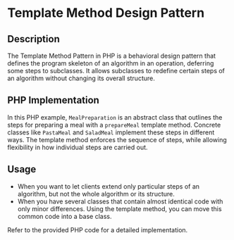 # Template Method Design Pattern

## Description

The Template Method Pattern in PHP is a behavioral design pattern that defines the program skeleton of an algorithm in an operation, deferring some steps to subclasses. It allows subclasses to redefine certain steps of an algorithm without changing its overall structure.

## PHP Implementation

In this PHP example, `MealPreparation` is an abstract class that outlines the steps for preparing a meal with a `prepareMeal` template method. Concrete classes like `PastaMeal` and `SaladMeal` implement these steps in different ways. The template method enforces the sequence of steps, while allowing flexibility in how individual steps are carried out.

## Usage

- When you want to let clients extend only particular steps of an algorithm, but not the whole algorithm or its structure.
- When you have several classes that contain almost identical code with only minor differences. Using the template method, you can move this common code into a base class.

Refer to the provided PHP code for a detailed implementation.
